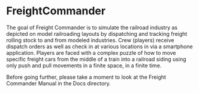 # FreightCommander
The goal of Freight Commander is to simulate the railroad industry as depicted on model railroading layouts by dispatching and tracking freight rolling stock to and from modeled industries. Crew (players) receive dispatch orders as well as check in at various locations in via a smartphone application. Players are faced with a complex puzzle of how to move specific freight cars from the middle of a train into a railroad siding using only push and pull movements in a finite space, in a finite time.

Before going further, please take a moment to look at the Freight Commander Manual in the Docs directory.

